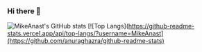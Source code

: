 ### Hi there 👋
![MikeAnast's GitHub stats](https://github-readme-stats.vercel.app/api?username=MikeAnast&count_private=true&show_icons=true&theme=dracula)
[![Top Langs](https://github-readme-stats.vercel.app/api/top-langs/?username=MikeAnast](https://github.com/anuraghazra/github-readme-stats)

<!--
**MikeAnast/MikeAnast** is a ✨ _special_ ✨ repository because its `README.md` (this file) appears on your GitHub profile.

Here are some ideas to get you started:

- 🔭 I’m currently working on ...
- 🌱 I’m currently learning ...
- 👯 I’m looking to collaborate on ...
- 🤔 I’m looking for help with ...
- 💬 Ask me about ...
- 📫 How to reach me: ...
- 😄 Pronouns: ...
- ⚡ Fun fact: ...
-->
